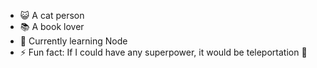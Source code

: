 

<!-- **fs98/fs98** is a ✨ _special_ ✨ repository because its `README.md` (this file) appears on your GitHub profile. -->

<!-- Here are some ideas to get you started: -->

- 😺 A cat person
- 📚 A book lover
- 🌱 Currently learning Node
- ⚡ Fun fact: If I could have any superpower, it would be teleportation 🦸‍


